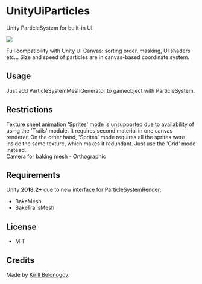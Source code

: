# UnityUiParticles
Unity ParticleSystem for built-in UI

[![](https://img.shields.io/badge/requirement-Unity%202018.2%2B-green.svg)](https://unity3d.com)

Full compatibility with Unity UI Canvas: sorting order, masking, UI shaders etc...
Size and speed of particles are in canvas-based coordinate system.

## Usage
Just add ParticleSystemMeshGenerator to gameobject with ParticleSystem.

## Restrictions
Texture sheet animation 'Sprites' mode is unsupported due to availability of using the
'Trails' module. It requires second material in one canvas renderer.
On the other hand, 'Sprites' mode requires all the sprites were inside the same texture, which makes it redundant.
Just use the 'Grid' mode instead.  
Camera for baking mesh - Orthographic

## Requirements
Unity **2018.2+** due to new interface for ParticleSystemRender:
* BakeMesh
* BakeTrailsMesh

## License
* MIT

## Credits
Made by [Kirill Belonogov](https://github.com/ken48).